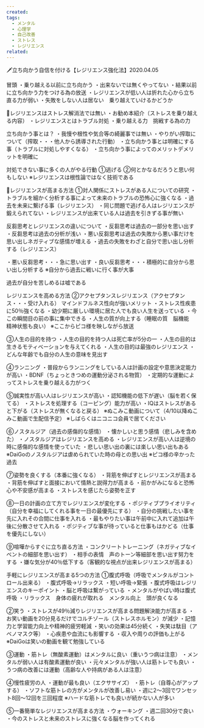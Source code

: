 ```yaml
---
created: 
tags:
  - メンタル
  - 心理学
  - 自己改善
  - ストレス
  - レジリエンス
related:
---
```


🗡立ち向かう自信を付ける【レジリエンス強化法】2020.04.05

冒頭
・乗り越える以前に立ち向かう
・出来ないでは無くやってない
・結果以前に立ち向かう力をつける為の放送
・レジリエンスが低い人は折れた心から立ち直る力が弱い
・失敗をしない人は居ない　乗り越えていけるかどうか

🔵レジリエンスはストレス解消法では無い
・お勧め本紹介（ストレスを乗り越える内容）
・レジリエンスとはトラブル対処
・乗り越える力　挑戦する為の力

立ち向かう事とは？
・我慢や根性や気合等の綺麗事では無い
・やりがい搾取について（搾取・・・他人から誘導された行動）
・立ち向かう事とは明確にする事（トラブルに対処しやすくなる）
・立ち向かう事によってのメリットデメリットを明確に

対処できない事に多くの人がやる行動
①逃げる
②何とかなるだろうと思い何もしない
※レジリエンスは根性論ではなく技術である

🔵レジリエンスが高まる方法
①対人関係にストレスがある人についての研究
・トラブルを細かく分析する事によって未来のトラブルの恐怖心に強くなる
・過去を未来に繋げる事（レジリエンス）
・同じ問題で逃げる人はレジリエンスが鍛えられてない
・レジリエンスが出来ている人は過去を引きずる事が無い

反芻思考とレジリエンスの違いについて
・反芻思考は過去の一部分を思い出す
・反芻思考は過去の分析が浅い
・悪い反芻思考は過去の失敗から悪い事だけを思い出しネガティブな感情が増える
・過去の失敗をわざと自分で思い出し分析する（レジリエンス）

・悪い反芻思考・・・急に思い出す
・良い反芻思考・・・積極的に自分から思い出し分析する
※自分から過去に戦いに行く事が大事

過去が自分を苦しめるは嘘である

レジリエンスを高める方法
②アクセプタンスレジリエンス（アクセプタンス・・・受け入れる）
マインドフルネス性向が強いメリット
・ストレス性疾患に50％強くなる
・幼少期に厳しい環境に居た人でも良い人生を送っている
・今この瞬間目の前の事に集中できる
・人生の質が向上する（睡眠の質　脳機能　精神状態も良い）
※ここからピコ様を映しながら放送

③人生の目的を持つ
・人生の目的を持つ人は死亡率が5分の一
・人生の目的は生きるモティベーションを与えてくれる
・人生の目的は最強のレジリエンス
・どんな年齢でも自分の人生の意味を見出す

④ランニング
・普段からランニングをしている人は計画の設定や意思決定能力が高い
・BDNF（ちょっときつめの運動分泌される物質）
・定期的な運動によってストレスを乗り越える力がつく

⑤誠実性が高い人はレジリエンスが高い
・認知機能の低下が遅い（脳を若く保てる）
・ストレスを処理する（コーピング）能力が高い
・IQはストレスがあると下がる（ストレスが無くなると戻る）
※ぬこみこ動画について（4/10以降ぬこみこ動画で生配信予定）
※しばらくはニコニコ会員で居てください

⑥ノスタルジア（過去の感傷的な感情）
・懐かしいと思う感情（悲しみを含めた）
・ノスタルジアはレジリエンスを高める
・レジリエンスが高い人は逆境の時に感傷的な感情を使っていた
・悲しい思い出の裏には楽しい思い出もある
※DaiGoのノスタルジアは虐められていた時の母との思い出
※ピコ様の辛かった過去

⑦姿勢を良くする（本番に強くなる）
・背筋を伸ばすとレジリエンスが高まる
・背筋を伸ばすと面接において情熱と説得力が高まる
・前かがみになると恐怖心や不安感が高まる
・ストレスを感じたら姿勢を正す

⑧一日の計画の立て方でレジリエンスが変化する
・ポジティブプライオリティ（自分を幸福にしてくれる事を一日の最優先にする）
・自分の挑戦したい事を先に入れその合間に仕事を入れる
・最もやりたい事は午前中に入れて追加は午後に分散させて入れる
・ポジティブな事が待っていると仕事もはかどる（仕事を優先にしない）

⑨喧嘩からすぐに立ち直る方法
・コンクリートトレーニング（ネガティブなイベントの細部を思い出す）
・相手の表情　声のトーン等細部を思い出す努力をする
・嫌な気分が40％低下する（客観的な視点が出来レジリエンスが高まる）

手軽にレジリエンスが高まる5つの方法
①腹式呼吸（呼吸でメンタルがコントロール出来る）
・腹式呼吸→リラックス
・短い呼吸→緊張
・腹式呼吸はレジリエンスのキーポイント
・脳と呼吸は繋がっている
・メンタルがやばい時は腹式呼吸
・リラックス　身体の疲れが取れる　メンタル向上　頭が良くなる

②笑う
・ストレスが49％減りレジリエンスが高まる問題解決能力が高まる
・お笑い動画を20分見るだけでコルチゾール（ストレスホルモン）が減少
・記憶力と学習能力向上や精神的疲労軽減
・笑いの効果は45分続く
・失笑は駄目（アベノマスク等）
・心疾患や血流にも影響する
・収入や周りの評価も上がる
※DaiGoは笑いの動画を観て勉強している

③運動
・筋トレ（無酸素運動）はメンタルに良い（重いうつ病は注意）
・メンタルが弱い人は有酸素運動が良い
・元々メンタルが強い人は筋トレでも良い
・うつ病の改善には運動（高齢な人や持病がある人は注意）

④慢性疲労の人
・運動が最も良い（エクササイズ）
・筋トレ（自尊心がアップする）
・ソフトな筋トレの方がメンタルが改善し易い
・週に2～3回でワンセット8回～12回を三回程度
※ハードな筋トレでも良いが続かない人が多い

⑤一番簡単なレジリエンスが高まる方法
・ウォーキング
・週二回30分で良い
・今のストレスと未来のストレスに強くなる脳を作ってくれる

